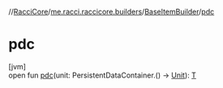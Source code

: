//[RacciCore](../../../index.md)/[me.racci.raccicore.builders](../index.md)/[BaseItemBuilder](index.md)/[pdc](pdc.md)

# pdc

[jvm]\
open fun [pdc](pdc.md)(unit: PersistentDataContainer.() -&gt; [Unit](https://kotlinlang.org/api/latest/jvm/stdlib/kotlin/-unit/index.html)): [T](index.md)
